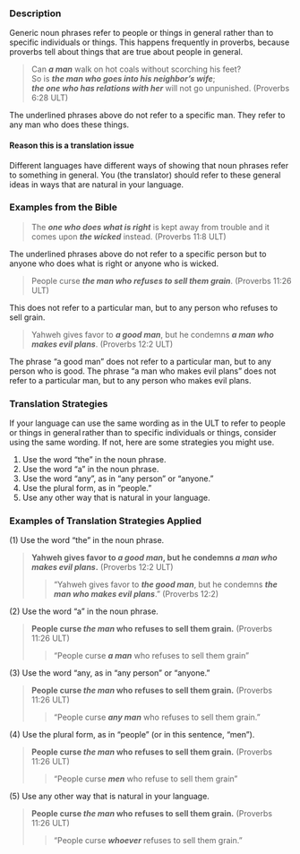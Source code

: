 

### Description

Generic noun phrases refer to people or things in general rather than to specific individuals or things. This happens frequently in proverbs, because proverbs tell about things that are true about people in general.

> Can ***a man*** walk on hot coals without scorching his feet?  
> So is ***the man who goes into his neighbor’s wife***;  
> ***the one who has relations with her*** will not go unpunished. (Proverbs 6:28 ULT)

The underlined phrases above do not refer to a specific man. They refer to any man who does these things.

#### Reason this is a translation issue

Different languages have different ways of showing that noun phrases refer to something in general. You (the translator) should refer to these general ideas in ways that are natural in your language.

### Examples from the Bible

> The ***one who does what is right*** is kept away from trouble and it comes upon ***the wicked*** instead. (Proverbs 11:8 ULT)

The underlined phrases above do not refer to a specific person but to anyone who does what is right or anyone who is wicked.

> People curse ***the man who refuses to sell them grain***. (Proverbs 11:26 ULT)

This does not refer to a particular man, but to any person who refuses to sell grain.
> Yahweh gives favor to ***a good man***, but he condemns ***a man who makes evil plans***. (Proverbs 12:2 ULT)

The phrase “a good man” does not refer to a particular man, but to any person who is good. The phrase “a man who makes evil plans” does not refer to a particular man, but to any person who makes evil plans.

### Translation Strategies

If your language can use the same wording as in the ULT to refer to people or things in general rather than to specific individuals or things, consider using the same wording. If not, here are some strategies you might use.

1. Use the word “the” in the noun phrase.
1. Use the word “a” in the noun phrase.
1. Use the word “any”, as in “any person” or “anyone.”
1. Use the plural form, as in “people.”
1. Use any other way that is natural in your language.

### Examples of Translation Strategies Applied

(1) Use the word “the” in the noun phrase.

> **Yahweh gives favor to ***a good man***, but he condemns ***a man who makes evil plans***.** (Proverbs 12:2 ULT)  
>> “Yahweh gives favor to ***the good man***, but he condemns ***the man who makes evil plans***.” (Proverbs 12:2)

(2) Use the word “a” in the noun phrase.

> **People curse ***the man*** who refuses to sell them grain.** (Proverbs 11:26 ULT)  
>> “People curse ***a man*** who refuses to sell them grain”

(3) Use the word “any, as in “any person” or “anyone.”

> **People curse ***the man*** who refuses to sell them grain.** (Proverbs 11:26 ULT)  
>> “People curse ***any man*** who refuses to sell them grain.”

(4) Use the plural form, as in “people” (or in this sentence, “men”).

> **People curse ***the man*** who refuses to sell them grain.** (Proverbs 11:26 ULT)  
>> “People curse ***men*** who refuse to sell them grain”

(5) Use any other way that is natural in your language.

> **People curse ***the man*** who refuses to sell them grain.** (Proverbs 11:26 ULT)  
>> “People curse ***whoever*** refuses to sell them grain.”


